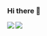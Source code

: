 ### Hi there 👋

<div>
  <img  align="left" src="https://github-readme-stats.vercel.app/api?username=awibox&show_icons=true&include_all_commits=true" />
  <img align="left" src="https://readme-stats-cfgj2cxdy.vercel.app/api/top-langs/?username=awibox&hide=html,css" />
</div>

<!--
**awibox/awibox** is a ✨ _special_ ✨ repository because its `README.md` (this file) appears on your GitHub profile.

Here are some ideas to get you started:

- 🔭 I’m currently working on ...
- 🌱 I’m currently learning ...
- 👯 I’m looking to collaborate on ...
- 🤔 I’m looking for help with ...
- 💬 Ask me about ...
- 📫 How to reach me: ...
- 😄 Pronouns: ...
- ⚡ Fun fact: ...
-->

